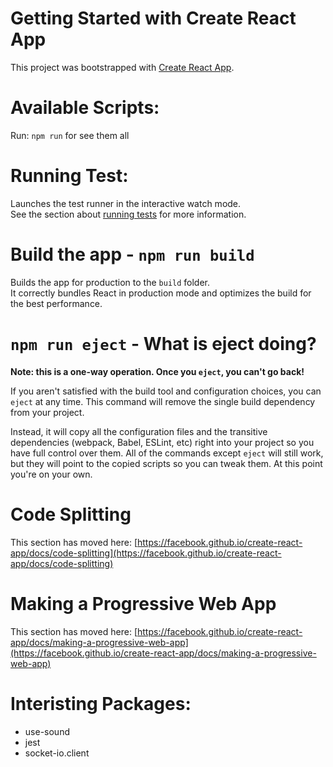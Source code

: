 # Getting Started with Create React App

This project was bootstrapped with [Create React App](https://github.com/facebook/create-react-app).

# Available Scripts:

Run: `npm run` for see them all

# Running Test:

Launches the test runner in the interactive watch mode.\
See the section about [running tests](https://facebook.github.io/create-react-app/docs/running-tests) for more information.

# Build the app - `npm run build`

Builds the app for production to the `build` folder.\
It correctly bundles React in production mode and optimizes the build for the best performance.

# `npm run eject` - What is eject doing?

**Note: this is a one-way operation. Once you `eject`, you can't go back!**

If you aren't satisfied with the build tool and configuration choices, you can `eject` at any time. This command will remove the single build dependency from your project.

Instead, it will copy all the configuration files and the transitive dependencies (webpack, Babel, ESLint, etc) right into your project so you have full control over them. All of the commands except `eject` will still work, but they will point to the copied scripts so you can tweak them. At this point you're on your own.

# Code Splitting

This section has moved here: [https://facebook.github.io/create-react-app/docs/code-splitting](https://facebook.github.io/create-react-app/docs/code-splitting)

# Making a Progressive Web App

This section has moved here: [https://facebook.github.io/create-react-app/docs/making-a-progressive-web-app](https://facebook.github.io/create-react-app/docs/making-a-progressive-web-app)

# Interisting Packages:
- use-sound
- jest
- socket-io.client